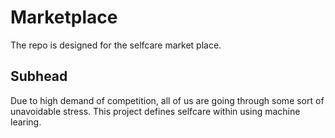 # Marketplace
The repo is designed for the selfcare market place. 
## Subhead

Due to high demand of competition, all of us are going through some sort of unavoidable stress. This project defines selfcare within using machine learing.



